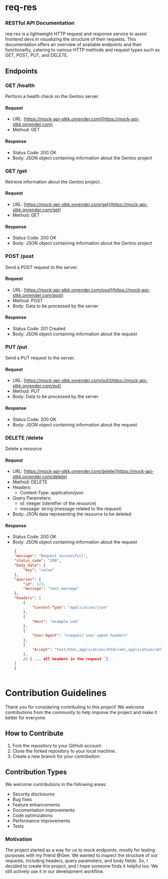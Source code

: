 # req-res

### RESTful API Documentation

req-res is a lightweight HTTP request and response service to assist frontend devs in visualizing the structure of their requests. This documentation offers an overview of available endpoints and their functionality, catering to various HTTP methods and request types such as GET, POST, PUT, and DELETE.

## Endpoints

### GET /health

Perform a health check on the Gentoo server.

#### Request

- URL: [https://mock-api-stkk.onrender.com](https://mock-api-stkk.onrender.com)
- Method: GET

#### Response

- Status Code: 200 OK
- Body: JSON object containing information about the Gentoo project

### GET /get

Retrieve information about the Gentoo project.

#### Request

- URL: [https://mock-api-stkk.onrender.com/get](https://mock-api-stkk.onrender.com/get)
- Method: GET

#### Response

- Status Code: 200 OK
- Body: JSON object containing information about the Gentoo project

### POST /post

Send a POST request to the server.

#### Request

- URL: [https://mock-api-stkk.onrender.com/post](https://mock-api-stkk.onrender.com/post)
- Method: POST
- Body: Data to be processed by the server

#### Response

- Status Code: 201 Created
- Body: JSON object containing information about the request

### PUT /put

Send a PUT request to the server.

#### Request

- URL: [https://mock-api-stkk.onrender.com/put](https://mock-api-stkk.onrender.com/put)
- Method: PUT
- Body: Data to be processed by the server

#### Response

- Status Code: 200 OK
- Body: JSON object containing information about the request

### DELETE /delete

Delete a resource.

#### Request

- URL: [https://mock-api-stkk.onrender.com/delete](https://mock-api-stkk.onrender.com/delete)
- Method: DELETE
- Headers:
  - Content-Type: application/json
- Query Parameters:
  - id: integer (identifier of the resource)
  - message: string (message related to the request)
- Body: JSON data representing the resource to be deleted

#### Response

- Status Code: 200 OK
- Body: JSON object containing information about the request

```json
    {
    "message": "Request successfull",
    "status_code": "200",
    "body_data": {
        "key": "value"
    },
    "queries": {
        "id": 123,
        "message": "test_message"
    },
    "headers": [
        {
            "Content-Type": "application/json"
        },
        {
            "Host": "example.com"
        },
        {
            "User-Agent": "<request user agent header>"
        },
        {
            "Accept": "text/html,application/xhtml+xml,application/xml;q=0.9,image/avif,image/webp,image/apng,*/*;q=0.8,application/signed-exchange;v=b3;q=0.9"
        },
        // { ... all headers in the request `}
    ]
    }
    
```


# Contribution Guidelines

Thank you for considering contributing to this project! We welcome contributions from the community to help improve the project and make it better for everyone.

## How to Contribute

1. Fork the repository to your GitHub account.
2. Clone the forked repository to your local machine.
3. Create a new branch for your contribution:


## Contribution Types

We welcome contributions in the following areas:
- Security disclosures
- Bug fixes
- Feature enhancements
- Documentation improvements
- Code optimizations
- Performance improvements
- Tests
  
### Motivation

The project started as a way for us to mock endpoints, mostly for testing purposes with my friend @Gee. We wanted to inspect the structure of our requests, including headers, query parameters, and body fields. So, I decided to create this project, and I hope someone finds it helpful too. We still actively use it in our development workflow.






